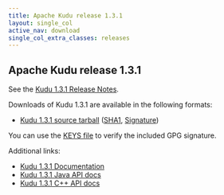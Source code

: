 ```yaml
---
title: Apache Kudu release 1.3.1
layout: single_col
active_nav: download
single_col_extra_classes: releases
---
```


<!--

Licensed to the Apache Software Foundation (ASF) under one
or more contributor license agreements.  See the NOTICE file
distributed with this work for additional information
regarding copyright ownership.  The ASF licenses this file
to you under the Apache License, Version 2.0 (the
"License"); you may not use this file except in compliance
with the License.  You may obtain a copy of the License at

  http://www.apache.org/licenses/LICENSE-2.0

Unless required by applicable law or agreed to in writing,
software distributed under the License is distributed on an
"AS IS" BASIS, WITHOUT WARRANTIES OR CONDITIONS OF ANY
KIND, either express or implied.  See the License for the
specific language governing permissions and limitations
under the License.

-->

## Apache Kudu release 1.3.1

See the [Kudu 1.3.1 Release Notes](docs/release_notes.html).

Downloads of Kudu 1.3.1 are available in the following formats:

* [Kudu 1.3.1 source tarball](https://archive.apache.org/dist/kudu/1.3.1/apache-kudu-1.3.1.tar.gz)
  ([SHA1](https://archive.apache.org/dist/kudu/1.3.1/apache-kudu-1.3.1.tar.gz.sha),
  [Signature](https://archive.apache.org/dist/kudu/1.3.1/apache-kudu-1.3.1.tar.gz.asc))

You can use the [KEYS file](https://www.apache.org/dist/kudu/KEYS) to verify the included GPG signature.

Additional links:

* [Kudu 1.3.1 Documentation](docs/)
* [Kudu 1.3.1 Java API docs](apidocs/)
* [Kudu 1.3.1 C++ API docs](cpp-client-api/)
